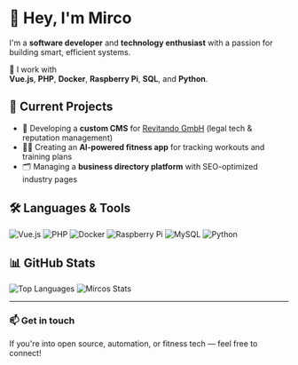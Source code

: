 # 👋 Hey, I'm Mirco

I'm a **software developer** and **technology enthusiast** with a passion for building smart, efficient systems.

🔧 I work with  
**Vue.js**, **PHP**, **Docker**, **Raspberry Pi**, **SQL**, and **Python**.

## 🚀 Current Projects

- 🧠 Developing a **custom CMS** for [Revitando GmbH](https://revitando.de) (legal tech & reputation management)
- 🏋️‍♂️ Creating an **AI-powered fitness app** for tracking workouts and training plans
- 🗂️ Managing a **business directory platform** with SEO-optimized industry pages

## 🛠️ Languages & Tools

![Vue.js](https://img.shields.io/badge/Vue.js-35495E?style=for-the-badge&logo=vue.js&logoColor=4FC08D)
![PHP](https://img.shields.io/badge/PHP-777BB4?style=for-the-badge&logo=php&logoColor=white)
![Docker](https://img.shields.io/badge/Docker-2496ED?style=for-the-badge&logo=docker&logoColor=white)
![Raspberry Pi](https://img.shields.io/badge/RaspberryPi-A22846?style=for-the-badge&logo=raspberrypi&logoColor=white)
![MySQL](https://img.shields.io/badge/MySQL-00000F?style=for-the-badge&logo=mysql&logoColor=white)
![Python](https://img.shields.io/badge/Python-3776AB?style=for-the-badge&logo=python&logoColor=white)

## 📊 GitHub Stats

![Top Languages](https://github-readme-stats-iota-one-22.vercel.app/api/top-langs/?username=mircofon&layout=compact&count_private=true&theme=github_dark)
![Mircos Stats](https://github-readme-stats-iota-one-22.vercel.app/api?username=mircofon&count_private=true&show_icons=true&theme=github_dark)

---

### 📫 Get in touch

If you're into open source, automation, or fitness tech — feel free to connect!

